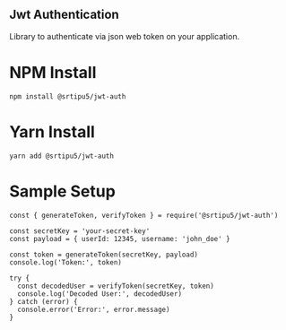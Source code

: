 ## Jwt Authentication

Library to authenticate via json web token on your application.

# NPM Install

```
npm install @srtipu5/jwt-auth
```

# Yarn Install

```
yarn add @srtipu5/jwt-auth
```

# Sample Setup

```
const { generateToken, verifyToken } = require('@srtipu5/jwt-auth')

const secretKey = 'your-secret-key'
const payload = { userId: 12345, username: 'john_doe' }

const token = generateToken(secretKey, payload)
console.log('Token:', token)

try {
  const decodedUser = verifyToken(secretKey, token)
  console.log('Decoded User:', decodedUser)
} catch (error) {
  console.error('Error:', error.message)
}

```
